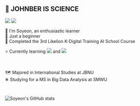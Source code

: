 ## 🔬 JOHNBER IS SCIENCE

<a href="mailto:syyang@sookmyung.ac.kr" target="_blank"><img src="https://img.shields.io/badge/Gmail-EA4335?style=flat-square&logo=Gmail&logoColor=white"/></a>
<a href="https://velog.io/@xoyeon" target="_blank"><img src="https://img.shields.io/badge/Velog-20c997?style=flat-square&logo=Vimeo&logoColor=white"/></a>
</br>

👋 I'm Soyeon, an enthusiastic learner   
🌱 Just a beginner   
🦁 Completed the 3rd Likelion K-Digital Training AI School Course

⭐ Currently learning
<img src="https://img.shields.io/badge/Python-3776AB?style=flat-square&logo=Python&logoColor=white"/></a> and 
<img src="https://img.shields.io/badge/R-276DC3?style=flat-square&logo=R&logoColor=white"/></a>

</br>

🗺 Majored in International Studies at JBNU   
❄ Studying for a MS in Big Data Analysis at SMWU



</br>



![Soyeon's GitHub stats](https://github-readme-stats.vercel.app/api?username=xoyeon&show_icons=true&theme=buefy)
